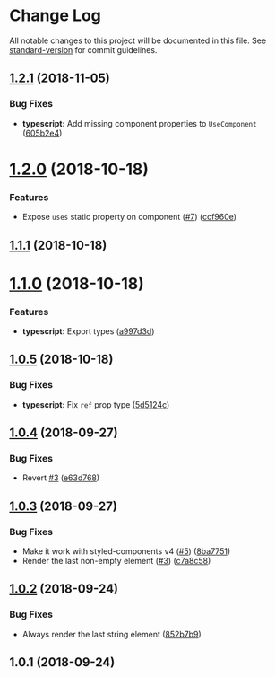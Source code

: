 # Change Log

All notable changes to this project will be documented in this file. See [standard-version](https://github.com/conventional-changelog/standard-version) for commit guidelines.

<a name="1.2.1"></a>
## [1.2.1](https://github.com/diegohaz/reuse/compare/v1.2.0...v1.2.1) (2018-11-05)


### Bug Fixes

* **typescript:** Add missing component properties to `UseComponent` ([605b2e4](https://github.com/diegohaz/reuse/commit/605b2e4))



<a name="1.2.0"></a>
# [1.2.0](https://github.com/diegohaz/reuse/compare/v1.1.1...v1.2.0) (2018-10-18)


### Features

* Expose `uses` static property on component ([#7](https://github.com/diegohaz/reuse/issues/7)) ([ccf960e](https://github.com/diegohaz/reuse/commit/ccf960e))



<a name="1.1.1"></a>
## [1.1.1](https://github.com/diegohaz/reuse/compare/v1.1.0...v1.1.1) (2018-10-18)



<a name="1.1.0"></a>
# [1.1.0](https://github.com/diegohaz/reuse/compare/v1.0.5...v1.1.0) (2018-10-18)


### Features

* **typescript:** Export types ([a997d3d](https://github.com/diegohaz/reuse/commit/a997d3d))



<a name="1.0.5"></a>
## [1.0.5](https://github.com/diegohaz/reuse/compare/v1.0.4...v1.0.5) (2018-10-18)


### Bug Fixes

* **typescript:** Fix `ref` prop type ([5d5124c](https://github.com/diegohaz/reuse/commit/5d5124c))



<a name="1.0.4"></a>
## [1.0.4](https://github.com/diegohaz/reuse/compare/v1.0.3...v1.0.4) (2018-09-27)


### Bug Fixes

* Revert [#3](https://github.com/diegohaz/reuse/issues/3) ([e63d768](https://github.com/diegohaz/reuse/commit/e63d768))



<a name="1.0.3"></a>
## [1.0.3](https://github.com/diegohaz/reuse/compare/v1.0.2...v1.0.3) (2018-09-27)


### Bug Fixes

* Make it work with styled-components v4 ([#5](https://github.com/diegohaz/reuse/issues/5)) ([8ba7751](https://github.com/diegohaz/reuse/commit/8ba7751))
* Render the last non-empty element ([#3](https://github.com/diegohaz/reuse/issues/3)) ([c7a8c58](https://github.com/diegohaz/reuse/commit/c7a8c58))



<a name="1.0.2"></a>
## [1.0.2](https://github.com/diegohaz/reuse/compare/v1.0.1...v1.0.2) (2018-09-24)


### Bug Fixes

* Always render the last string element ([852b7b9](https://github.com/diegohaz/reuse/commit/852b7b9))



<a name="1.0.1"></a>
## 1.0.1 (2018-09-24)
